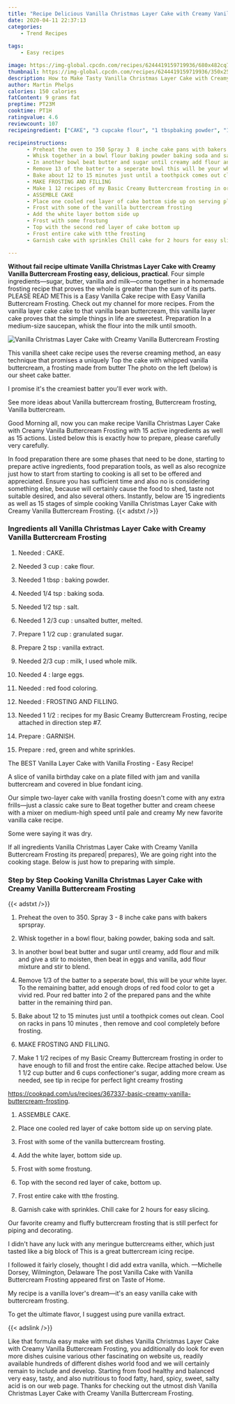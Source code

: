 ```yaml
---
title: "Recipe Delicious Vanilla Christmas Layer Cake with Creamy Vanilla Buttercream Frosting"
date: 2020-04-11 22:37:13
categories:
    - Trend Recipes
    
tags:
    - Easy recipes

image: https://img-global.cpcdn.com/recipes/6244419159719936/680x482cq70/vanilla-christmas-layer-cake-with-creamy-vanilla-buttercream-frosting-recipe-main-photo.jpg
thumbnail: https://img-global.cpcdn.com/recipes/6244419159719936/350x250cq70/vanilla-christmas-layer-cake-with-creamy-vanilla-buttercream-frosting-recipe-main-photo.jpg
description: How to Make Tasty Vanilla Christmas Layer Cake with Creamy Vanilla Buttercream Frosting with 15 ingredients and 15 stages of easy cooking.
author: Martin Phelps
calories: 150 calories
fatContent: 9 grams fat
preptime: PT23M
cooktime: PT1H
ratingvalue: 4.6
reviewcount: 107
recipeingredient: ["CAKE", "3 cupcake flour", "1 tbspbaking powder", "1/4 tspbaking soda", "1/2 tspsalt", "1 2/3 cupunsalted butter melted", "1 1/2 cupgranulated sugar", "2 tspvanilla extract", "2/3 cupmilk I used whole milk", "4large eggs", "red food coloring", "FROSTING AND FILLING", "1 1/2recipes for my Basic Creamy Buttercream Frosting recipe attached in direction step 7", "GARNISH", "red green and white sprinkles"]

recipeinstructions: 
      - Preheat the oven to 350 Spray 3  8 inche cake pans with bakers sprspray 
      - Whisk together in a bowl flour baking powder baking soda and salt 
      - In another bowl beat butter and sugar until creamy add flour and milk and give a stir to moisten then beat in eggs and vanilla add flour mixture and stir to blend 
      - Remove 13 of the batter to a seperate bowl this will be your white layer To the remaining batter add enough drops of red food color to get a vivid red Pour red batter into 2 of the prepared pans and the white batter in the remaining third pan 
      - Bake about 12 to 15 minutes just until a toothpick comes out clean Cool on racks in pans 10 minutes  then remove and cool completely  before  frosting 
      - MAKE FROSTING AND FILLING 
      - Make 1 12 recipes of my Basic Creamy Buttercream frosting in order to have enough to fill and frost the entire cake Recipe attached below Use 1 12 cup butter and 6 cups confectioners sugar adding more cream as needed see tip in recipe for perfect light creamy frostinghttpscookpadcomusrecipes367337basiccreamyvanillabuttercreamfrosting 
      - ASSEMBLE CAKE 
      - Place one cooled red layer of cake bottom side up on serving plate 
      - Frost with some of the vanilla buttercream frosting 
      - Add the white layer bottom side up 
      - Frost with some frostung 
      - Top with the second red layer of cake bottom up 
      - Frost entire cake with tthe frosting 
      - Garnish cake with sprinkles Chill cake for 2 hours for easy slicing

---
```




**Without fail recipe ultimate Vanilla Christmas Layer Cake with Creamy Vanilla Buttercream Frosting easy, delicious, practical**. Four simple ingredients—sugar, butter, vanilla and milk—come together in a homemade frosting recipe that proves the whole is greater than the sum of its parts. PLEASE READ METhis is a Easy Vanilla Cake recipe with Easy Vanilla Buttercream Frosting. Check out my channel for more recipes. From the vanilla layer cake cake to that vanilla bean buttercream, this vanilla layer cake proves that the simple things in life are sweetest. Preparation In a medium-size saucepan, whisk the flour into the milk until smooth.


![Vanilla Christmas Layer Cake with Creamy Vanilla Buttercream Frosting](https://img-global.cpcdn.com/recipes/6244419159719936/680x482cq70/vanilla-christmas-layer-cake-with-creamy-vanilla-buttercream-frosting-recipe-main-photo.jpg "Vanilla Christmas Layer Cake with Creamy Vanilla Buttercream Frosting")



This vanilla sheet cake recipe uses the reverse creaming method, an easy technique that promises a uniquely Top the cake with whipped vanilla buttercream, a frosting made from butter The photo on the left (below) is our sheet cake batter.

I promise it&#39;s the creamiest batter you&#39;ll ever work with.

See more ideas about Vanilla buttercream frosting, Buttercream frosting, Vanilla buttercream.


Good Morning all, now you can make recipe Vanilla Christmas Layer Cake with Creamy Vanilla Buttercream Frosting with 15 active ingredients as well as 15 actions. Listed below this is exactly how to prepare, please carefully very carefully.

In food preparation there are some phases that need to be done, starting to prepare active ingredients, food preparation tools, as well as also recognize just how to start from starting to cooking is all set to be offered and appreciated. Ensure you has sufficient time and also no is considering something else, because will certainly cause the food to shed, taste not suitable desired, and also several others. Instantly, below are 15 ingredients as well as 15 stages of simple cooking Vanilla Christmas Layer Cake with Creamy Vanilla Buttercream Frosting.
{{< adstxt />}}

### Ingredients all Vanilla Christmas Layer Cake with Creamy Vanilla Buttercream Frosting


1. Needed  : CAKE.

1. Needed 3 cup : cake flour.

1. Needed 1 tbsp : baking powder.

1. Needed 1/4 tsp : baking soda.

1. Needed 1/2 tsp : salt.

1. Needed 1 2/3 cup : unsalted butter, melted.

1. Prepare 1 1/2 cup : granulated sugar.

1. Prepare 2 tsp : vanilla extract.

1. Needed 2/3 cup : milk, I used whole milk.

1. Needed 4 : large eggs.

1. Needed  : red food coloring.

1. Needed  : FROSTING AND FILLING.

1. Needed 1 1/2 : recipes for my Basic Creamy Buttercream Frosting, recipe attached in direction step #7.

1. Prepare  : GARNISH.

1. Prepare  : red, green and white sprinkles.


The BEST Vanilla Layer Cake with Vanilla Frosting - Easy Recipe!

A slice of vanilla birthday cake on a plate filled with jam and vanilla buttercream and covered in blue fondant icing.

Our simple two-layer cake with vanilla frosting doesn&#39;t come with any extra frills—just a classic cake sure to Beat together butter and cream cheese with a mixer on medium-high speed until pale and creamy My new favorite vanilla cake recipe.

Some were saying it was dry.


If all ingredients Vanilla Christmas Layer Cake with Creamy Vanilla Buttercream Frosting its prepared| prepares}, We are going right into the cooking stage. Below is just how to preparing with simple.

### Step by Step Cooking Vanilla Christmas Layer Cake with Creamy Vanilla Buttercream Frosting

{{< adstxt />}}


1. Preheat the oven to 350. Spray 3 - 8 inche cake pans with bakers sprspray.



1. Whisk together in a bowl flour, baking powder, baking soda and salt.



1. In another bowl beat butter and sugar until creamy, add flour and milk and give a stir to moisten, then beat in eggs and vanilla, add flour mixture and stir to blend.



1. Remove 1/3 of the batter to a seperate bowl, this will be your white layer. To the remaining batter, add enough drops of red food color to get a vivid red. Pour red batter into 2 of the prepared pans and the white batter in the remaining third pan.



1. Bake about 12 to 15 minutes just until a toothpick comes out clean. Cool on racks in pans 10 minutes , then remove and cool completely  before  frosting.



1. MAKE FROSTING AND FILLING.



1. Make 1 1/2 recipes of my Basic Creamy Buttercream frosting in order to have enough to fill and frost the entire cake. Recipe attached below. Use 1 1/2 cup butter and 6 cups confectioner&#39;s sugar, adding more cream as needed, see tip in recipe for perfect light creamy frosting

https://cookpad.com/us/recipes/367337-basic-creamy-vanilla-buttercream-frosting.



1. ASSEMBLE CAKE.



1. Place one cooled red layer of cake bottom side up on serving plate.



1. Frost with some of the vanilla buttercream frosting.



1. Add the white layer, bottom side up.



1. Frost with some frostung.



1. Top with the second red layer of cake, bottom up.



1. Frost entire cake with tthe frosting.



1. Garnish cake with sprinkles. Chill cake for 2 hours for easy slicing.




Our favorite creamy and fluffy buttercream frosting that is still perfect for piping and decorating.

I didn&#39;t have any luck with any meringue buttercreams either, which just tasted like a big block of This is a great buttercream icing recipe.

I followed it fairly closely, thought I did add extra vanilla, which. —Michelle Dorsey, Wilmington, Delaware The post Vanilla Cake with Vanilla Buttercream Frosting appeared first on Taste of Home.

My recipe is a vanilla lover&#39;s dream—it&#39;s an easy vanilla cake with buttercream frosting.

To get the ultimate flavor, I suggest using pure vanilla extract.


{{< adslink />}}

Like that formula easy make with set dishes Vanilla Christmas Layer Cake with Creamy Vanilla Buttercream Frosting, you additionally do look for even more dishes cuisine various other fascinating on website us, readily available hundreds of different dishes world food and we will certainly remain to include and develop. Starting from food healthy and balanced very easy, tasty, and also nutritious to food fatty, hard, spicy, sweet, salty acid is on our web page. Thanks for checking out the utmost dish Vanilla Christmas Layer Cake with Creamy Vanilla Buttercream Frosting.
